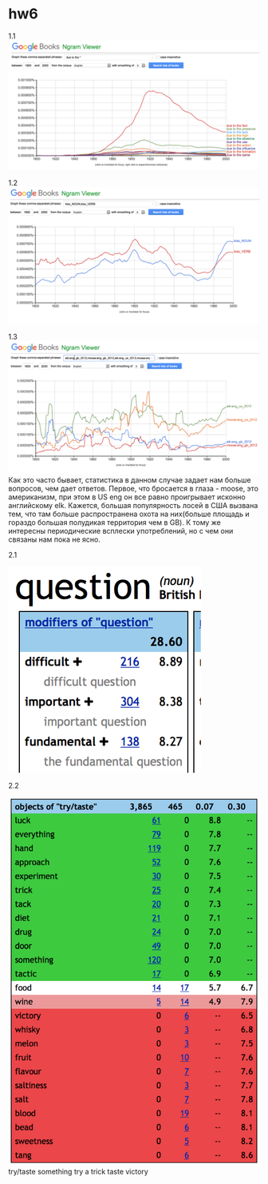 # hw6

1.1
![](https://github.com/DenisRaila/hw6/blob/master/Снимок%20экрана%202018-04-09%20в%2022.08.59.png)

1.2
![](https://github.com/DenisRaila/hw6/blob/master/Снимок%20экрана%202018-04-09%20в%2023.07.03.png)

1.3
![](https://github.com/DenisRaila/hw6/blob/master/Снимок%20экрана%202018-04-09%20в%2023.46.52.png)
Как это часто бывает, статистика в данном случае задает нам больше вопросов, чем дает ответов. Первое, что бросается в глаза -
moose, это американизм, при этом в US eng он все равно проигрывает исконно английскому elk. Кажется, большая популярность лосей в США вызвана тем, что там больше распространена охота на них(больше площадь и гораздо большая полудикая территория чем в GB). К тому же интересны периодические всплески употреблений, но с чем они связаны нам пока не ясно.

2.1 

![](https://github.com/DenisRaila/hw6/blob/master/Снимок%20экрана%202018-04-10%20в%200.15.53.png)

2.2

![](https://github.com/DenisRaila/hw6/blob/master/Снимок%20экрана%202018-04-10%20в%200.20.17.png)
try/taste something
try a trick
taste victory
